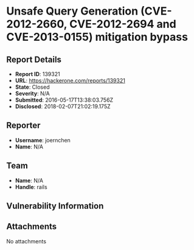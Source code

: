 # Unsafe Query Generation (CVE-2012-2660, CVE-2012-2694 and CVE-2013-0155) mitigation bypass

## Report Details
- **Report ID**: 139321
- **URL**: https://hackerone.com/reports/139321
- **State**: Closed
- **Severity**: N/A
- **Submitted**: 2016-05-17T13:38:03.756Z
- **Disclosed**: 2018-02-07T21:02:19.175Z

## Reporter
- **Username**: joernchen
- **Name**: N/A

## Team
- **Name**: N/A
- **Handle**: rails

## Vulnerability Information


## Attachments
No attachments

